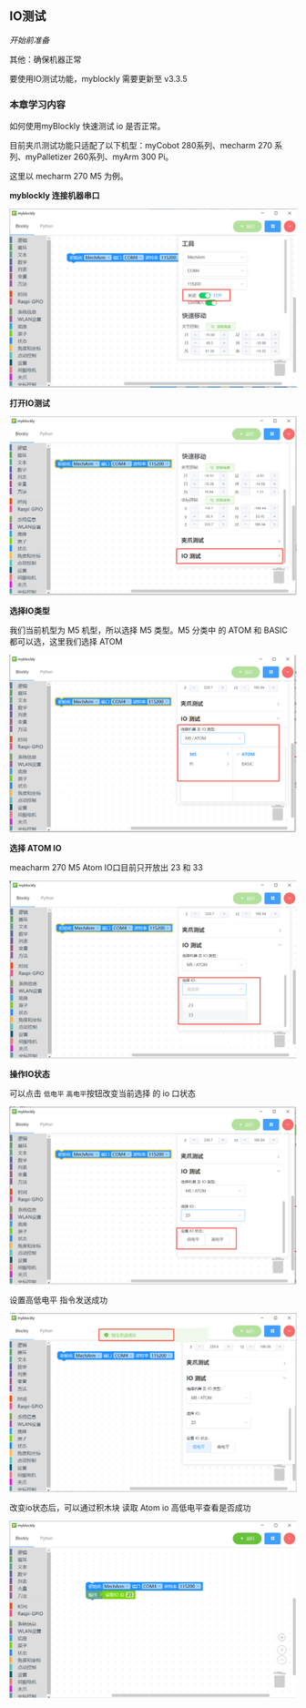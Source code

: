 ## IO测试

<i>开始前准备</i>

其他：确保机器正常

要使用IO测试功能，myblockly 需要更新至 v3.3.5



### 本章学习内容

如何使用myBlockly 快速测试 io 是否正常。

目前夹爪测试功能只适配了以下机型：myCobot 280系列、mecharm 270 系列、myPalletizer 260系列、myArm 300 Pi。

这里以 mecharm 270 M5 为例。



**myblockly 连接机器串口**

<img src="../../../../resource\3-FunctionsAndApplications\6.developmentGuide\myBlocklyAndUlFlow\jawtest/connect.png" style="zoom: 80%;" />



**打开IO测试**

<img src="../../../../resource\3-FunctionsAndApplications\6.developmentGuide\myBlocklyAndUlFlow\jawtest/open_io_test.png" style="zoom: 80%;" />





**选择IO类型**

我们当前机型为 M5 机型，所以选择 M5 类型。M5 分类中 的 ATOM 和 BASIC 都可以选，这里我们选择 ATOM

<img src="../../../../resource\3-FunctionsAndApplications\6.developmentGuide\myBlocklyAndUlFlow\jawtest/io_type.png" style="zoom: 80%;" />

**选择 ATOM IO**

meacharm 270 M5 Atom IO口目前只开放出 23 和 33

<img src="../../../../resource\3-FunctionsAndApplications\6.developmentGuide\myBlocklyAndUlFlow\jawtest/atom_io.png" style="zoom: 80%;" />





**操作IO状态**

可以点击 `低电平`  `高电平`按钮改变当前选择 的 io 口状态

<img src="../../../../resource\3-FunctionsAndApplications\6.developmentGuide\myBlocklyAndUlFlow\jawtest/io_status.png" style="zoom: 80%;" />



设置高低电平 指令发送成功

<img src="../../../../resource\3-FunctionsAndApplications\6.developmentGuide\myBlocklyAndUlFlow\jawtest/success.png" style="zoom: 80%;" />





改变io状态后，可以通过积木块 读取 Atom io 高低电平查看是否成功

<img src="../../../../resource\3-FunctionsAndApplications\6.developmentGuide\myBlocklyAndUlFlow\jawtest/read_io.png" style="zoom: 80%;" />